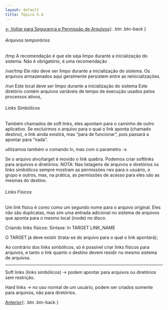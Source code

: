 ```yaml
---
layout: default 
title: Tópico 5.4
---
```


[← Voltar para Segurança e Permissão de Arquivos](/linux-essentials/01-book-lpi/Topico-05-Seguranca-e-Permissao-de-Arquivos/){: .btn .btn-back }

###### Arquivos temporários
/tmp 
    A recomendação é que ele seja limpo durante a inicialização do sistema.
    Não é obrigatório, é uma recomendação

/var/tmp
    Ele não deve ser limpo durante a inicialização do sistema.
    Os arquivos armazenados aqui geralmente persistem entre as reinicializações.

/run
    Este local deve ser limpo durante a inicialização do sistema
    Este diretório contém arquivos variáveis de tempo de execução usados pelos processos ativos,


###### Links Simbólicos
Também chamados de soft links, eles apontam para o caminho de outro aplicativo.
Se excluirmos o arquivo para o qual o link aponta (chamado destino), o link ainda existirá, mas “para de
funcionar”, pois passará a apontar para “nada”.

utilizamos também o comando ln, mas com o parametro -s 

Se o arquivo alvo/target é movido o link quebra.
Podemos criar softlinks para arquivos e diretórios.
NOTA: Nas listagens de arquivos e diretórios os links simbólicos sempre mostram as permissões
rwx para o usuário, o grupo e outros, mas, na prática, as permissões de acesso para eles são as
mesmas do destino.

###### Links Físicos
Um link físico é como como um segundo nome para o arquivo original. Eles não são duplicatas,
mas sim uma entrada adicional no sistema de arquivos que aponta para o mesmo local (inode)
no disco.

Criando links físicos:
Sintaxe:
    ln TARGET LINK_NAME

O TARGET já deve existir (trata-se do arquivo para o qual o link apontará);

Ao contrário dos links simbólicos, só é possível criar links físicos para arquivos, e tanto o link
quanto o destino devem residir no mesmo sistema de arquivos.

----
Soft links (links simbólicos) → podem apontar para arquivos ou diretórios sem restrição.

Hard links → no uso normal de um usuário, podem ser criados somente para arquivos, não para diretórios.

[Anterior](/linux-essentials/01-book-lpi/Topico-05-Seguranca-e-Permissao-de-Arquivos/5.3-GerenciandoPermissoesAndDonosDeArquivos){: .btn .btn-back }